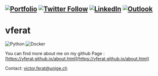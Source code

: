 
[![Portfolio](https://img.shields.io/badge/Portfolio-%23000000.svg?style=for-the-badge&logo=firefox&logoColor=#FF7139)](https://vferat.github.io/about.html)
[![Twitter Follow](https://img.shields.io/twitter/follow/ferat_victor?color=1DA1F2&logo=twitter&style=for-the-badge)](https://twitter.com/intent/follow?screen_name=ferat_victor)
[![LinkedIn](https://img.shields.io/badge/linkedin-%230077B5.svg?style=for-the-badge&logo=linkedin&logoColor=white)](https://www.linkedin.com/in/victor-ferat)
[![Outlook](https://img.shields.io/badge/Microsoft_Outlook-0078D4?style=for-the-badge&logo=microsoft-outlook&logoColor=white)](mailto:victor.ferat@unige.ch)
-------------------
# vferat
![Python](https://img.shields.io/badge/python-3670A0?style=for-the-badge&logo=python&logoColor=ffdd54)
![Docker](https://img.shields.io/badge/docker-%230db7ed.svg?style=for-the-badge&logo=docker&logoColor=white)


You can find more about me on my github Page : [https://vferat.github.io/about.html](https://vferat.github.io/about.html)


Contact: <victor.ferat@unige.ch>
